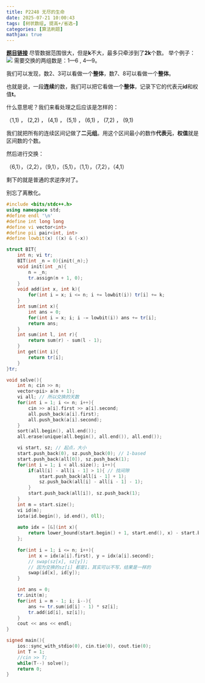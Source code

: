 ```yaml
---
title: P2248 无尽的生命
date: 2025-07-21 10:00:43
tags: [树状数组, 提高+/省选−]
categories: [算法刷题]
mathjax: true
---
```


**[题目链接](https://www.luogu.com.cn/problem/P2448)**
尽管数据范围很大，但是**k**不大，最多只牵涉到了**2k**个数。
举个例子：
![](/images/P2248无尽的生命.png)
需要交换的两组数是：1—6 , 4—9。

我们可以发现，数2、3可以看做一个**整体**，数7、8可以看做一个**整体**。

也就是说，一段**连续**的数，我们可以把它看做一个**整体**，记录下它的代表元**id**和权值**t**。

什么意思呢？我们来看处理之后应该是怎样的：

（1,1) ， (2,2) ， (4,1) ， (5,1) ， (6,1) ， (7,2) ， (9,1)

我们就把所有的连续区间记做了**二元组**。用这个区间最小的数作**代表元**，**权值**就是区间数的个数。

然后进行交换：

（6,1），（2,2），（9,1），（5,1），（1,1），（7,2），（4,1）

剩下的就是普通的求逆序对了。

别忘了离散化。
```cpp
#include <bits/stdc++.h>
using namespace std;
#define endl '\n'
#define int long long
#define vi vector<int>
#define pii pair<int, int>
#define lowbit(x) ((x) & (-x))

struct BIT{
    int n; vi tr;
    BIT(int _n = 0){init(_n);}
    void init(int _n){
        n = _n;
        tr.assign(n + 1, 0);
    }
    void add(int x, int k){
        for(int i = x; i <= n; i += lowbit(i)) tr[i] += k;
    }
    int sum(int x){
        int ans = 0;
        for(int i = x; i; i -= lowbit(i)) ans += tr[i];
        return ans;
    }
    int sum(int l, int r){
        return sum(r) - sum(l - 1);
    }
    int get(int i){
        return tr[i];
    }
}tr;

void solve(){
    int n; cin >> n;
    vector<pii> a(n + 1);
    vi all; // 所以交换的天数
    for(int i = 1; i <= n; i++){
        cin >> a[i].first >> a[i].second;
        all.push_back(a[i].first);
        all.push_back(a[i].second);
    }
    sort(all.begin(), all.end());
    all.erase(unique(all.begin(), all.end()), all.end());

    vi start, sz; // 起点，大小
    start.push_back(0), sz.push_back(0); // 1-based
    start.push_back(all[0]), sz.push_back(1);
    for(int i = 1; i < all.size(); i++){
        if(all[i] - all[i - 1] > 1){ // 找间隙
            start.push_back(all[i - 1] + 1);
            sz.push_back(all[i] - all[i - 1] - 1);
        }
        start.push_back(all[i]), sz.push_back(1);
    }
    int m = start.size();
    vi id(m);
    iota(id.begin(), id.end(), 0ll);
    
    auto idx = [&](int x){
        return lower_bound(start.begin() + 1, start.end(), x) - start.begin();
    };
    
    for(int i = 1; i <= n; i++){
        int x = idx(a[i].first), y = idx(a[i].second);
        // swap(sz[x], sz[y]);
        // 因为交换的sz[i] 都是1，其实可以不写，结果是一样的
        swap(id[x], id[y]);
    }

    int ans = 0;
    tr.init(m);
    for(int i = m - 1; i; i--){
        ans += tr.sum(id[i] - 1) * sz[i];
        tr.add(id[i], sz[i]);
    }
    cout << ans << endl;
}

signed main(){
    ios::sync_with_stdio(0), cin.tie(0), cout.tie(0);
    int T = 1;
    //cin >> T;
    while(T--) solve();
    return 0;
}
```
